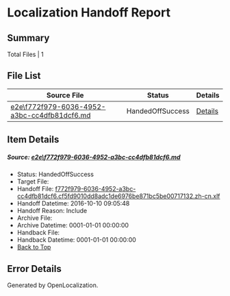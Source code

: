 # <a name='report-top'></a> Localization Handoff Report

## Summary
 Total Files | 1

## File List
 Source File | Status | Details 
 ----------- | ------ | ------- 
 [e2e\f772f979-6036-4952-a3bc-cc4dfb81dcf6.md](https://github.com/OpenLocalizationTestOrg/ol-test0/blob/f3d79cf3853d490ddb98815320775e09ce8249df/e2e/f772f979-6036-4952-a3bc-cc4dfb81dcf6.md) | HandedOffSuccess | [Details](#224db0da53aedf011df19cdf5b49ce55920160b61)

## Item Details
##### <a name='224db0da53aedf011df19cdf5b49ce55920160b61'></a> Source: [e2e\f772f979-6036-4952-a3bc-cc4dfb81dcf6.md](https://github.com/OpenLocalizationTestOrg/ol-test0/blob/f3d79cf3853d490ddb98815320775e09ce8249df/e2e/f772f979-6036-4952-a3bc-cc4dfb81dcf6.md)
* Status: HandedOffSuccess
* Target File: 
* Handoff File: [f772f979-6036-4952-a3bc-cc4dfb81dcf6.cf5fd9010dd8adc1de6976be871bc5be00717132.zh-cn.xlf](https://github.com/OpenLocalizationTestOrg/ol-test0-handoff/blob/50e596656847e2ac8fab62afc276dbee5015ced3/ol-handoff/OpenLocalizationTestOrg/ol-test0-zhcn/qimu/ht/f772f979-6036-4952-a3bc-cc4dfb81dcf6.cf5fd9010dd8adc1de6976be871bc5be00717132.zh-cn.xlf)
* Handoff Datetime: 2016-10-10 09:05:48
* Handoff Reason: Include
* Archive File: 
* Archive Datetime: 0001-01-01 00:00:00
* Handback File: 
* Handback Datetime: 0001-01-01 00:00:00
* [Back to Top](#report-top)


## Error Details

Generated by OpenLocalization.
